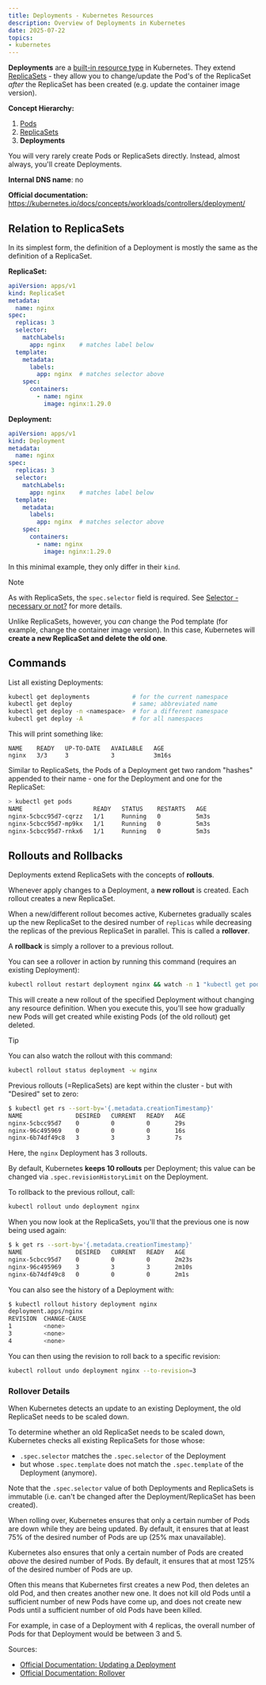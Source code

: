 ```yaml
---
title: Deployments - Kubernetes Resources
description: Overview of Deployments in Kubernetes
date: 2025-07-22
topics:
- kubernetes
---
```


**Deployments** are a [built-in resource type](overview.md) in Kubernetes. They extend [ReplicaSets](replica-sets.md) - they allow you to change/update the Pod's of the ReplicaSet *after* the ReplicaSet has been created (e.g. update the container image version).

**Concept Hierarchy:**

1. [Pods](pods.md)
1. [ReplicaSets](replica-sets.md)
1. **Deployments**

You will very rarely create Pods or ReplicaSets directly. Instead, almost always, you'll create Deployments.

**Internal DNS name**: no

**Official documentation:** <https://kubernetes.io/docs/concepts/workloads/controllers/deployment/>

## Relation to ReplicaSets

In its simplest form, the definition of a Deployment is mostly the same as the definition of a ReplicaSet.

**ReplicaSet:**

```yaml
apiVersion: apps/v1
kind: ReplicaSet
metadata:
  name: nginx
spec:
  replicas: 3
  selector:
    matchLabels:
      app: nginx    # matches label below
  template:
    metadata:
      labels:
        app: nginx  # matches selector above
    spec:
      containers:
        - name: nginx
          image: nginx:1.29.0
```

**Deployment:**

```yaml {lineNos=true,hl_lines="2"}
apiVersion: apps/v1
kind: Deployment
metadata:
  name: nginx
spec:
  replicas: 3
  selector:
    matchLabels:
      app: nginx    # matches label below
  template:
    metadata:
      labels:
        app: nginx  # matches selector above
    spec:
      containers:
        - name: nginx
          image: nginx:1.29.0
```

In this minimal example, they only differ in their `kind`.

> [!NOTE]
> As with ReplicaSets, the `spec.selector` field is required. See [Selector - necessary or not?](replica-sets.md#selector) for more details.

Unlike ReplicaSets, however, you *can* change the Pod template (for example, change the container image version). In this case, Kubernetes will **create a new ReplicaSet and delete the old one**.

## Commands

List all existing Deployments:

```sh
kubectl get deployments            # for the current namespace
kubectl get deploy                 # same; abbreviated name
kubectl get deploy -n <namespace>  # for a different namespace
kubectl get deploy -A              # for all namespaces
```

This will print something like:

```
NAME    READY   UP-TO-DATE   AVAILABLE   AGE
nginx   3/3     3            3           3m16s
```

Similar to ReplicaSets, the Pods of a Deployment get two random "hashes" appended to their name - one for the Deployment and one for the ReplicaSet:

```sh
> kubectl get pods
NAME                    READY   STATUS    RESTARTS   AGE
nginx-5cbcc95d7-cqrzz   1/1     Running   0          5m3s
nginx-5cbcc95d7-mp9kx   1/1     Running   0          5m3s
nginx-5cbcc95d7-rnkx6   1/1     Running   0          5m3s
```

## Rollouts and Rollbacks

Deployments extend ReplicaSets with the concepts of **rollouts**.

Whenever apply changes to a Deployment, a **new rollout** is created. Each rollout creates a new ReplicaSet.

When a new/different rollout becomes active, Kubernetes gradually scales up the new ReplicaSet to the desired number of `replicas` while decreasing the replicas of the previous ReplicaSet in parallel. This is called a **rollover**.

A **rollback** is simply a rollover to a previous rollout.

You can see a rollover in action by running this command (requires an existing Deployment):

```sh
kubectl rollout restart deployment nginx && watch -n 1 "kubectl get pods"
```

This will create a new rollout of the specified Deployment without changing any resource definition. When you execute this, you'll see how gradually new Pods will get created while existing Pods (of the old rollout) get deleted.

> [!TIP]
> You can also watch the rollout with this command:
>
> ```sh
> kubectl rollout status deployment -w nginx
> ```

Previous rollouts (=ReplicaSets) are kept within the cluster - but with "Desired" set to zero:

```sh
$ kubectl get rs --sort-by='{.metadata.creationTimestamp}'
NAME               DESIRED   CURRENT   READY   AGE
nginx-5cbcc95d7    0         0         0       29s
nginx-96c495969    0         0         0       16s
nginx-6b74df49c8   3         3         3       7s
```

Here, the `nginx` Deployment has 3 rollouts.

By default, Kubernetes **keeps 10 rollouts** per Deployment; this value can be changed via `.spec.revisionHistoryLimit` on the Deployment.

To rollback to the previous rollout, call:

```sh
kubectl rollout undo deployment nginx
```

When you now look at the ReplicaSets, you'll that the previous one is now being used again:

```sh
$ k get rs --sort-by='{.metadata.creationTimestamp}'
NAME               DESIRED   CURRENT   READY   AGE
nginx-5cbcc95d7    0         0         0       2m23s
nginx-96c495969    3         3         3       2m10s
nginx-6b74df49c8   0         0         0       2m1s
```

You can also see the history of a Deployment with:

```sh
$ kubectl rollout history deployment nginx
deployment.apps/nginx
REVISION  CHANGE-CAUSE
1         <none>
3         <none>
4         <none>
```

You can then using the revision to roll back to a specific revision:

```sh
kubectl rollout undo deployment nginx --to-revision=3
```

### Rollover Details

When Kubernetes detects an update to an existing Deployment, the old ReplicaSet needs to be scaled down.

To determine whether an old ReplicaSet needs to be scaled down, Kubernetes checks all existing ReplicaSets for those whose:

* `.spec.selector` matches the `.spec.selector` of the Deployment
* but whose `.spec.template` does not match the `.spec.template` of the Deployment (anymore).

Note that the `.spec.selector` value of both Deployments and ReplicaSets is immutable (i.e. can't be changed after the Deployment/ReplicaSet has been created).

When rolling over, Kubernetes ensures that only a certain number of Pods are down while they are being updated. By default, it ensures that at least 75% of the desired number of Pods are up (25% max unavailable).

Kubernetes also ensures that only a certain number of Pods are created *above* the desired number of Pods. By default, it ensures that at most 125% of the desired number of Pods are up.

Often this means that Kubernetes first creates a new Pod, then deletes an old Pod, and then creates another new one. It does not kill old Pods until a sufficient number of new Pods have come up, and does not create new Pods until a sufficient number of old Pods have been killed.

For example, in case of a Deployment with 4 replicas, the overall number of Pods for that Deployment would be between 3 and 5.

Sources:

* [Official Documentation: Updating a Deployment](https://kubernetes.io/docs/concepts/workloads/controllers/deployment/#updating-a-deployment)
* [Official Documentation: Rollover](https://kubernetes.io/docs/concepts/workloads/controllers/deployment/#rollover-aka-multiple-updates-in-flight)
